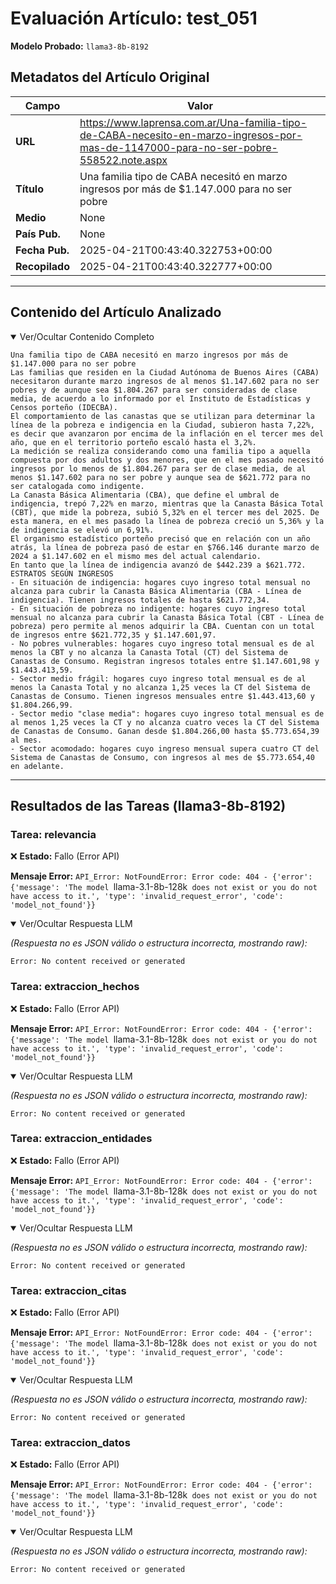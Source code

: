 # Evaluación Artículo: test_051
**Modelo Probado:** `llama3-8b-8192`

## Metadatos del Artículo Original

| Campo          | Valor                                      |
|----------------|--------------------------------------------|
| **URL**        | https://www.laprensa.com.ar/Una-familia-tipo-de-CABA-necesito-en-marzo-ingresos-por-mas-de-1147000-para-no-ser-pobre-558522.note.aspx           |
| **Título**     | Una familia tipo de CABA necesitó en marzo ingresos por más de $1.147.000 para no ser pobre       |
| **Medio**      | None         |
| **País Pub.**  | None |
| **Fecha Pub.** | 2025-04-21T00:43:40.322753+00:00 |
| **Recopilado** | 2025-04-21T00:43:40.322777+00:00 |

---

## Contenido del Artículo Analizado

<details open>
<summary>Ver/Ocultar Contenido Completo</summary>

```text
Una familia tipo de CABA necesitó en marzo ingresos por más de $1.147.000 para no ser pobre
Las familias que residen en la Ciudad Autónoma de Buenos Aires (CABA) necesitaron durante marzo ingresos de al menos $1.147.602 para no ser pobres y de aunque sea $1.804.267 para ser consideradas de clase media, de acuerdo a lo informado por el Instituto de Estadísticas y Censos porteño (IDECBA).
El comportamiento de las canastas que se utilizan para determinar la línea de la pobreza e indigencia en la Ciudad, subieron hasta 7,22%, es decir que avanzaron por encima de la inflación en el tercer mes del año, que en el territorio porteño escaló hasta el 3,2%.
La medición se realiza considerando como una familia tipo a aquella compuesta por dos adultos y dos menores, que en el mes pasado necesitó ingresos por lo menos de $1.804.267 para ser de clase media, de al menos $1.147.602 para no ser pobre y aunque sea de $621.772 para no ser catalogada como indigente.
La Canasta Básica Alimentaria (CBA), que define el umbral de indigencia, trepó 7,22% en marzo, mientras que la Canasta Básica Total (CBT), que mide la pobreza, subió 5,32% en el tercer mes del 2025. De esta manera, en el mes pasado la línea de pobreza creció un 5,36% y la de indigencia se elevó un 6,91%.
El organismo estadístico porteño precisó que en relación con un año atrás, la línea de pobreza pasó de estar en $766.146 durante marzo de 2024 a $1.147.602 en el mismo mes del actual calendario.
En tanto que la línea de indigencia avanzó de $442.239 a $621.772.
ESTRATOS SEGÚN INGRESOS
- En situación de indigencia: hogares cuyo ingreso total mensual no alcanza para cubrir la Canasta Básica Alimentaria (CBA - Línea de indigencia). Tienen ingresos totales de hasta $621.772,34.
- En situación de pobreza no indigente: hogares cuyo ingreso total mensual no alcanza para cubrir la Canasta Básica Total (CBT - Línea de pobreza) pero permite al menos adquirir la CBA. Cuentan con un total de ingresos entre $621.772,35 y $1.147.601,97.
- No pobres vulnerables: hogares cuyo ingreso total mensual es de al menos la CBT y no alcanza la Canasta Total (CT) del Sistema de Canastas de Consumo. Registran ingresos totales entre $1.147.601,98 y $1.443.413,59.
- Sector medio frágil: hogares cuyo ingreso total mensual es de al menos la Canasta Total y no alcanza 1,25 veces la CT del Sistema de Canastas de Consumo. Tienen ingresos mensuales entre $1.443.413,60 y $1.804.266,99.
- Sector medio "clase media": hogares cuyo ingreso total mensual es de al menos 1,25 veces la CT y no alcanza cuatro veces la CT del Sistema de Canastas de Consumo. Ganan desde $1.804.266,00 hasta $5.773.654,39 al mes.
- Sector acomodado: hogares cuyo ingreso mensual supera cuatro CT del Sistema de Canastas de Consumo, con ingresos al mes de $5.773.654,40 en adelante.
```
</details>

---

## Resultados de las Tareas (llama3-8b-8192)

### Tarea: relevancia

❌ **Estado:** Fallo (Error API)

   **Mensaje Error:** `API_Error: NotFoundError: Error code: 404 - {'error': {'message': 'The model `llama-3.1-8b-128k` does not exist or you do not have access to it.', 'type': 'invalid_request_error', 'code': 'model_not_found'}}`


<details open>
<summary>Ver/Ocultar Respuesta LLM</summary>

_(Respuesta no es JSON válido o estructura incorrecta, mostrando raw):_
```
Error: No content received or generated
```
</details>


### Tarea: extraccion_hechos

❌ **Estado:** Fallo (Error API)

   **Mensaje Error:** `API_Error: NotFoundError: Error code: 404 - {'error': {'message': 'The model `llama-3.1-8b-128k` does not exist or you do not have access to it.', 'type': 'invalid_request_error', 'code': 'model_not_found'}}`


<details open>
<summary>Ver/Ocultar Respuesta LLM</summary>

_(Respuesta no es JSON válido o estructura incorrecta, mostrando raw):_
```
Error: No content received or generated
```
</details>


### Tarea: extraccion_entidades

❌ **Estado:** Fallo (Error API)

   **Mensaje Error:** `API_Error: NotFoundError: Error code: 404 - {'error': {'message': 'The model `llama-3.1-8b-128k` does not exist or you do not have access to it.', 'type': 'invalid_request_error', 'code': 'model_not_found'}}`


<details open>
<summary>Ver/Ocultar Respuesta LLM</summary>

_(Respuesta no es JSON válido o estructura incorrecta, mostrando raw):_
```
Error: No content received or generated
```
</details>


### Tarea: extraccion_citas

❌ **Estado:** Fallo (Error API)

   **Mensaje Error:** `API_Error: NotFoundError: Error code: 404 - {'error': {'message': 'The model `llama-3.1-8b-128k` does not exist or you do not have access to it.', 'type': 'invalid_request_error', 'code': 'model_not_found'}}`


<details open>
<summary>Ver/Ocultar Respuesta LLM</summary>

_(Respuesta no es JSON válido o estructura incorrecta, mostrando raw):_
```
Error: No content received or generated
```
</details>


### Tarea: extraccion_datos

❌ **Estado:** Fallo (Error API)

   **Mensaje Error:** `API_Error: NotFoundError: Error code: 404 - {'error': {'message': 'The model `llama-3.1-8b-128k` does not exist or you do not have access to it.', 'type': 'invalid_request_error', 'code': 'model_not_found'}}`


<details open>
<summary>Ver/Ocultar Respuesta LLM</summary>

_(Respuesta no es JSON válido o estructura incorrecta, mostrando raw):_
```
Error: No content received or generated
```
</details>

